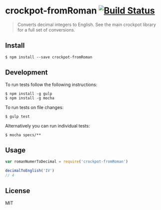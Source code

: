 # crockpot-fromRoman [![Build Status](https://travis-ci.org/eternal44/crockpot-fromRoman.svg?branch=master)](https://travis-ci.org/eternal44/crockpot-fromRoman)

> Converts decimal integers to English.  See the main crockpot library for a full set of conversions.

## Install

```
$ npm install --save crockpot-fromRoman
```

## Development
To run tests follow the following instructions:

```
$ npm install -g gulp
$ npm install -g mocha
```

To run tests on file changes:
```
$ gulp test
```

Alternatively you can run individual tests:
```
$ mocha specs/**
```

## Usage

```js
var romanNumerToDecimal = require('crockpot-fromRoman')

decimalToEnglish('IV')
// 4
```
## License
MIT
